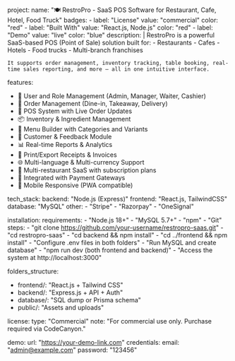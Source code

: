 project:
  name: "🍽️ RestroPro - SaaS POS Software for Restaurant, Cafe, Hotel, Food Truck"
  badges:
    - label: "License"
      value: "commercial"
      color: "red"
    - label: "Built With"
      value: "React.js, Node.js"
      color: "red"
    - label: "Demo"
      value: "live"
      color: "blue"
  description: |
    RestroPro is a powerful SaaS-based POS (Point of Sale) solution built for:
      - Restaurants
      - Cafes
      - Hotels
      - Food trucks
      - Multi-branch franchises

    It supports order management, inventory tracking, table booking, real-time sales reporting, and more — all in one intuitive interface.

features:
  - 🔐 User and Role Management (Admin, Manager, Waiter, Cashier)
  - 🛒 Order Management (Dine-in, Takeaway, Delivery)
  - 🧾 POS System with Live Order Updates
  - 📦 Inventory & Ingredient Management
  - 🍴 Menu Builder with Categories and Variants
  - 💬 Customer & Feedback Module
  - 📊 Real-time Reports & Analytics
  - 🧾 Print/Export Receipts & Invoices
  - 🌐 Multi-language & Multi-currency Support
  - 🏪 Multi-restaurant SaaS with subscription plans
  - 💸 Integrated with Payment Gateways
  - 📱 Mobile Responsive (PWA compatible)

tech_stack:
  backend: "Node.js (Express)"
  frontend: "React.js, TailwindCSS"
  database: "MySQL"
  other: 
    - "Stripe"
    - "Razorpay"
    - "OneSignal"

installation:
  requirements:
    - "Node.js 18+"
    - "MySQL 5.7+"
    - "npm"
    - "Git"
  steps:
    - "git clone https://github.com/your-username/restropro-saas.git"
    - "cd restropro-saas"
    - "cd backend && npm install"
    - "cd ../frontend && npm install"
    - "Configure .env files in both folders"
    - "Run MySQL and create database"
    - "npm run dev (both frontend and backend)"
    - "Access the system at http://localhost:3000"

folders_structure:
  - frontend/: "React.js + Tailwind CSS"
  - backend/: "Express.js + API + Auth"
  - database/: "SQL dump or Prisma schema"
  - public/: "Assets and uploads"

license:
  type: "Commercial"
  note: "For commercial use only. Purchase required via CodeCanyon."

demo:
  url: "https://your-demo-link.com"
  credentials:
    email: "admin@example.com"
    password: "123456"
